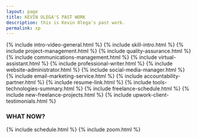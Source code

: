 ```yaml
---
layout: page
title: KEVIN OLEGA'S PAST WORK
description: this is Kevin Olega's past work.
permalink: xp
---
```

{% include intro-video-general.html %}
{% include skill-intro.html %}
{% include project-management.html %}
{% include quality-assurance.html %}
{% include communications-management.html %}
{% include virtual-assistant.html %}
{% include professional-writer.html %}
{% include website-administrator.html %}
{% include social-media-manager.html %}
{% include email-marketing-service.html %}
{% include accountability-partner.html %}
{% include resume-link.html %}
{% include tools-technologies-summary.html %}
{% include freelance-schedule.html %}
{% include new-freelance-projects.html %} 
{% include upwork-client-testimonials.html %}
### WHAT NOW?

{% include schedule.html %}
{% include zoom.html %}